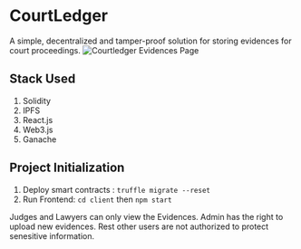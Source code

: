 # CourtLedger

A simple, decentralized and tamper-proof solution for storing evidences for court proceedings.
![Courtledger Evidences Page](https://i.imgur.com/LSM8d5p.png)

## Stack Used
1. Solidity
2. IPFS
3. React.js
4. Web3.js
5. Ganache

## Project Initialization

1. Deploy smart contracts : ``truffle migrate --reset``
2. Run Frontend: ``cd client`` then ``npm start``



Judges and Lawyers can only view the Evidences. Admin has the right to upload new evidences. Rest other users are not authorized to protect senesitive information.

